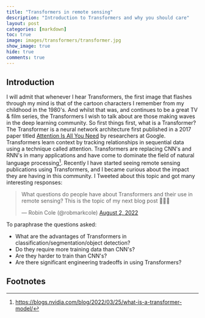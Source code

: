 ```yaml
---
title: "Transformers in remote sensing"
description: "Introduction to Transformers and why you should care"
layout: post
categories: [markdown]
toc: true
image: images/transformers/transformer.jpg
show_image: true
hide: true
comments: true
---
```


## Introduction
I will admit that whenever I hear Transformers, the first image that flashes through my mind is that of the cartoon characters I remember from my childhood in the 1980's. And whilst that was, and continues to be a great TV & film series, the Transformers I wish to talk about are those making waves in the deep learning community. So first things first, what is a Transformer? The Transformer is a neural network architecture first published in a 2017 paper titled [Attention Is All You Need](https://arxiv.org/abs/1706.03762) by researchers at Google. Transformers learn context by tracking relationships in sequential data using a technique called attention. Transformers are replacing CNN's and RNN's in many applications and have come to dominate the field of natural language processing[^1]. Recently I have started seeing remote sensing publications using Transformers, and I became curious about the impact they are having in this community. I Tweeted about this topic and got many interesting responses:

<blockquote class="twitter-tweet tw-align-center"><p lang="en" dir="ltr">What questions do people have about Transformers and their use in remote sensing? This is the topic of my next blog post 🙇‍♂️🚀</p>&mdash; Robin Cole (@robmarkcole) <a href="https://twitter.com/robmarkcole/status/1554348041926311937?ref_src=twsrc%5Etfw">August 2, 2022</a></blockquote> <script async src="https://platform.twitter.com/widgets.js" charset="utf-8"></script>

To paraphrase the questions asked:
- What are the advantages of Transformers in classification/segmentation/object detection?
- Do they require more training data than CNN's?
- Are they harder to train than CNN's?
- Are there significant engineering tradeoffs in using Transformers?

## Footnotes
[^1]: https://blogs.nvidia.com/blog/2022/03/25/what-is-a-transformer-model/